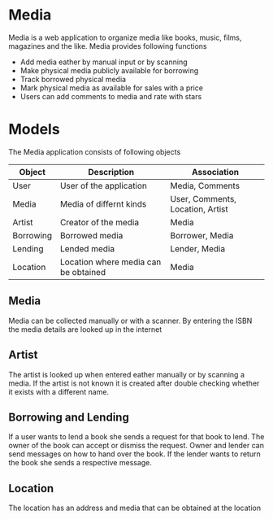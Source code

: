 # Media
Media is a web application to organize media like books, music, films, 
magazines and the like. Media provides following functions

* Add media eather by manual input or by scanning
* Make physical media publicly available for borrowing
* Track borrowed physical media
* Mark physical media as available for sales with a price
* Users can add comments to media and rate with stars

# Models
The Media application consists of following objects

Object    | Description                          | Association
--------- | ------------------------------------ | ------------------------
User      | User of the application              | Media, Comments
Media     | Media of differnt kinds              | User, Comments, Location, Artist
Artist    | Creator of the media                 | Media
Borrowing | Borrowed media                       | Borrower, Media
Lending   | Lended media                         | Lender, Media
Location  | Location where media can be obtained | Media

## Media
Media can be collected manually or with a scanner. By entering the ISBN the
media details are looked up in the internet

## Artist
The artist is looked up when entered eather manually or by scanning a media. If
the artist is not known it is created after double checking whether it exists
with a different name.

## Borrowing and Lending
If a user wants to lend a book she sends a request for that book to lend. The 
owner of the book can accept or dismiss the request. Owner and lender can send
messages on how to hand over the book. If the lender wants to return the book
she sends a respective message.

## Location
The location has an address and media that can be obtained at the location


